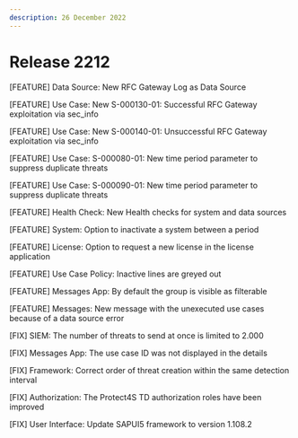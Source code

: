```yaml
---
description: 26 December 2022
---
```


# Release 2212

\[FEATURE] Data Source: New RFC Gateway Log as Data Source

\[FEATURE] Use Case: New S-000130-01: Successful RFC Gateway exploitation via sec\_info

\[FEATURE] Use Case: New S-000140-01: Unsuccessful RFC Gateway exploitation via sec\_info

\[FEATURE] Use Case: S-000080-01: New time period parameter to suppress duplicate threats

\[FEATURE] Use Case: S-000090-01: New time period parameter to suppress duplicate threats

\[FEATURE] Health Check: New Health checks for system and data sources

\[FEATURE] System: Option to inactivate a system between a period

\[FEATURE] License: Option to request a new license in the license application

\[FEATURE] Use Case Policy: Inactive lines are greyed out

\[FEATURE] Messages App: By default the group is visible as filterable

\[FEATURE] Messages: New message with the unexecuted use cases because of a data source error

\[FIX] SIEM: The number of threats to send at once is limited to 2.000

\[FIX] Messages App: The use case ID was not displayed in the details

\[FIX] Framework: Correct order of threat creation within the same detection interval

\[FIX] Authorization: The Protect4S TD authorization roles have been improved

\[FIX] User Interface: Update SAPUI5 framework to version 1.108.2
